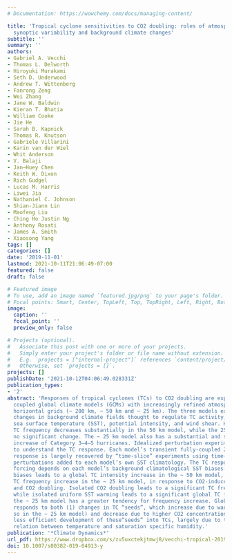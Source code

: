 ```yaml
---
# Documentation: https://wowchemy.com/docs/managing-content/

title: 'Tropical cyclone sensitivities to CO2 doubling: roles of atmospheric resolution,
  synoptic variability and background climate changes'
subtitle: ''
summary: ''
authors:
- Gabriel A. Vecchi
- Thomas L. Delworth
- Hiroyuki Murakami
- Seth D. Underwood
- Andrew T. Wittenberg
- Fanrong Zeng
- Wei Zhang
- Jane W. Baldwin
- Kieran T. Bhatia
- William Cooke
- Jie He
- Sarah B. Kapnick
- Thomas R. Knutson
- Gabriele Villarini
- Karin van der Wiel
- Whit Anderson
- V. Balaji
- Jan–Huey Chen
- Keith W. Dixon
- Rich Gudgel
- Lucas M. Harris
- Liwei Jia
- Nathaniel C. Johnson
- Shian-Jiann Lin
- Maofeng Liu
- Ching Ho Justin Ng
- Anthony Rosati
- James A. Smith
- Xiaosong Yang
tags: []
categories: []
date: '2019-11-01'
lastmod: 2021-10-11T21:06:49-07:00
featured: false
draft: false

# Featured image
# To use, add an image named `featured.jpg/png` to your page's folder.
# Focal points: Smart, Center, TopLeft, Top, TopRight, Left, Right, BottomLeft, Bottom, BottomRight.
image:
  caption: ''
  focal_point: ''
  preview_only: false

# Projects (optional).
#   Associate this post with one or more of your projects.
#   Simply enter your project's folder or file name without extension.
#   E.g. `projects = ["internal-project"]` references `content/project/deep-learning/index.md`.
#   Otherwise, set `projects = []`.
projects: []
publishDate: '2021-10-12T04:06:49.028331Z'
publication_types:
- '2'
abstract: 'Responses of tropical cyclones (TCs) to CO2 doubling are explored using
  coupled global climate models (GCMs) with increasingly refined atmospheric/land
  horizontal grids (~ 200 km, ~ 50 km and ~ 25 km). The three models exhibit similar
  changes in background climate fields thought to regulate TC activity, such as relative
  sea surface temperature (SST), potential intensity, and wind shear. However, global
  TC frequency decreases substantially in the 50 km model, while the 25 km model shows
  no significant change. The ~ 25 km model also has a substantial and spatially-ubiquitous
  increase of Category 3–4–5 hurricanes. Idealized perturbation experiments are performed
  to understand the TC response. Each model’s transient fully-coupled 2 × CO2 TC activity
  response is largely recovered by “time-slice” experiments using time-invariant SST
  perturbations added to each model’s own SST climatology. The TC response to SST
  forcing depends on each model’s background climatological SST biases: removing these
  biases leads to a global TC intensity increase in the ~ 50 km model, and a global
  TC frequency increase in the ~ 25 km model, in response to CO2-induced warming patterns
  and CO2 doubling. Isolated CO2 doubling leads to a significant TC frequency decrease,
  while isolated uniform SST warming leads to a significant global TC frequency increase;
  the ~ 25 km model has a greater tendency for frequency increase. Global TC frequency
  responds to both (1) changes in TC “seeds”, which increase due to warming (more
  so in the ~ 25 km model) and decrease due to higher CO2 concentrations, and (2)
  less efficient development of these“seeds” into TCs, largely due to the nonlinear
  relation between temperature and saturation specific humidity.'
publication: '*Climate Dynamics*'
url_pdf: https://www.dropbox.com/s/zu5uxctekjtmwj8/vecchi-tropical-2019.pdf?dl=0
doi: 10.1007/s00382-019-04913-y
---
```

